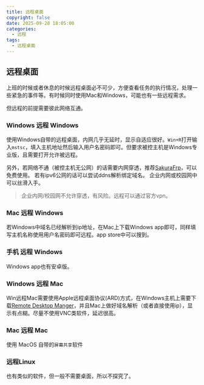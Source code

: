 ```yaml
---
title: 远程桌面
copyright: false
date: 2025-09-28 18:05:00
categories:
  - 远程
tags:
  - 远程桌面
---
```


## 远程桌面

上班的时候或者休息的时候远程桌面必不可少，方便查看任务的执行情况，处理一些紧急的事件等。有时候同时使用Mac和Windows，可能也有一些远程需求。

但远程的前提需要彼此网络互通。

### Windows 远程 Windows

使用Windows自带的远程桌面，内网几乎无延时，显示自适应很好。`Win+R`打开输入`mstsc`，填入主机地址然后输入用户名密码即可。但要求被控主机是Windows专业版，且需要打开允许被远程。

另外，若网络不通（被控主机无公网）的话需要内网穿透，推荐[SakuraFrp](https://doc.natfrp.com/)，可以免费使用。
若有ipv6公网的话可以尝试ddns解析绑定域名。
企业内网或校园网中可以丝滑入手。

> 企业内网/校园网不允许穿透，有风险。远程可以通过官方vpn。

### Mac 远程 Windows

若Windows中域名已经解析到ip地址，在Mac上下载Windows app即可，同样填写主机名称使用用户名密码即可远程。app store中可以搜到。

### 手机 远程 Windows

Windows app也有安卓版。

### Windows 远程 Mac

Win远程Mac需要使用Apple远程桌面协议(ARD)方式，在Windows主机上需要下载[Remote Desktop Manger](https://devolutions.net/remote-desktop-manager/)，并且Mac上做好域名解析（或者直接使用ip），显示有点糊。尽量不使用VNC类软件，延迟很高。

### Mac 远程 Mac

使用 MacOS 自带的`屏幕共享`软件

### 远程Linux

也有类似的软件，但一般不需要桌面，所以不探究了。

